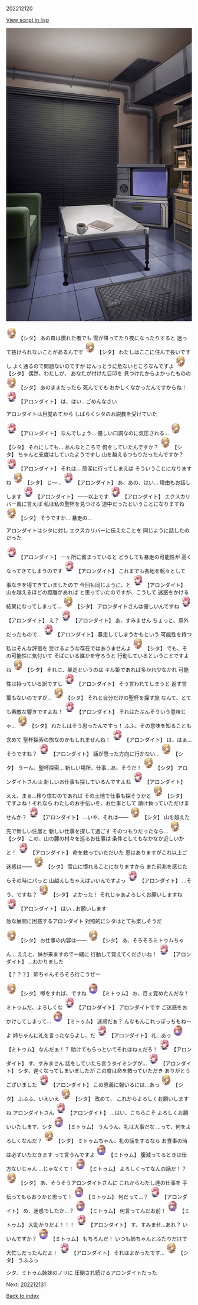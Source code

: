 202212120

[View script in lisp](../scripts/202212120.txt)

![masamune_room.png](../images/backgrounds/masamune_room.png)

<img src="../images/units/201621.png" alt="201621.png" height="34"/>
【シタ】
あの森は慣れた者でも
雪が降ってたり夜になったりすると
迷って抜けられないことがあるんです

<img src="../images/units/201621.png" alt="201621.png" height="34"/>
【シタ】
わたしはここに住んで長いですし
よく通るので問題ないのですが
ほんっとうに危ないところなんですよ

<img src="../images/units/201621.png" alt="201621.png" height="34"/>
【シタ】
偶然、わたしが、
あなたが付けた目印を
見つけたからよかったものの

<img src="../images/units/201621.png" alt="201621.png" height="34"/>
【シタ】
あのままだったら
死んでても
おかしくなかったんですからね！

<img src="../images/units/6100711.png" alt="6100711.png" height="34"/>
【アロンダイト】
は、はい…ごめんなさい

アロンダイトは目覚めてから
しばらくシタのお説教を受けていた

<img src="../images/units/6100711.png" alt="6100711.png" height="34"/>
【アロンダイト】
なんでしょう…
優しい口調なのに気圧される…

<img src="../images/units/201621.png" alt="201621.png" height="34"/>
【シタ】
それにしても…
あんなところで
何をしていたんですか？

<img src="../images/units/201621.png" alt="201621.png" height="34"/>
【シタ】
ちゃんと支度はしていたようですし
山を越えるつもりだったんですか？

<img src="../images/units/6100711.png" alt="6100711.png" height="34"/>
【アロンダイト】
それは…
簡潔に行ってしまえば
そういうことになりますね

<img src="../images/units/201621.png" alt="201621.png" height="34"/>
【シタ】
じ～…

<img src="../images/units/6100711.png" alt="6100711.png" height="34"/>
【アロンダイト】
あ、あの、はい…
理由もお話しします

<img src="../images/units/6100711.png" alt="6100711.png" height="34"/>
【アロンダイト】
――以上です

<img src="../images/units/6100711.png" alt="6100711.png" height="34"/>
【アロンダイト】
エクスカリバー風に言えば
私は私の聖杯を見つける
道中だったということになりますね

<img src="../images/units/201621.png" alt="201621.png" height="34"/>
【シタ】
そうですか…
暴走の…

アロンダイトはシタに対し
エクスカリバーに伝えたことを
同じように話したのだった

<img src="../images/units/6100711.png" alt="6100711.png" height="34"/>
【アロンダイト】
一ヶ所に留まっていると
どうしても暴走の可能性が
高くなってきてしまうのです

<img src="../images/units/6100711.png" alt="6100711.png" height="34"/>
【アロンダイト】
これまでも各地を転々として
事なきを得てきていましたので
今回も同じように、と

<img src="../images/units/6100711.png" alt="6100711.png" height="34"/>
【アロンダイト】
山を越えるほどの距離があれば
と思っていたのですが、こうして
迷惑をかける結果になってしまって…

<img src="../images/units/201621.png" alt="201621.png" height="34"/>
【シタ】
アロンダイトさんは優しいんですね

<img src="../images/units/6100711.png" alt="6100711.png" height="34"/>
【アロンダイト】
え？

<img src="../images/units/6100711.png" alt="6100711.png" height="34"/>
【アロンダイト】
あ、すみません
ちょっと、意外だったもので…

<img src="../images/units/6100711.png" alt="6100711.png" height="34"/>
【アロンダイト】
暴走してしまうかもという
可能性を持つ私はそんな評価を
受けるような存在ではありませんよ

<img src="../images/units/201621.png" alt="201621.png" height="34"/>
【シタ】
でも、その可能性に気付いて
そばにいる誰かを守ろうと
行動しているということですよね

<img src="../images/units/201621.png" alt="201621.png" height="34"/>
【シタ】
それに、暴走というのは
キル姫であれば多かれ少なかれ
可能性は持っている訳ですし

<img src="../images/units/6100711.png" alt="6100711.png" height="34"/>
【アロンダイト】
そう言われてしまうと
返す言葉もないのですが…

<img src="../images/units/201621.png" alt="201621.png" height="34"/>
【シタ】
それと自分だけの聖杯を探す旅
なんて、とても素敵な響きですよね！

<img src="../images/units/6100711.png" alt="6100711.png" height="34"/>
【アロンダイト】
それはたぶんそういう意味じゃ…

<img src="../images/units/201621.png" alt="201621.png" height="34"/>
【シタ】
わたしはそう思ったんですっ！
ふふ、その意味を知ることも含めて
聖杯探索の旅なのかもしれませんね！

<img src="../images/units/6100711.png" alt="6100711.png" height="34"/>
【アロンダイト】
は、はぁ…そうですね？

<img src="../images/units/6100711.png" alt="6100711.png" height="34"/>
【アロンダイト】
話が思った方向に行かない…

<img src="../images/units/201621.png" alt="201621.png" height="34"/>
【シタ】
うーん、聖杯探索…
新しい場所、仕事…あ、そうだ！

<img src="../images/units/201621.png" alt="201621.png" height="34"/>
【シタ】
アロンダイトさんは
新しいお仕事も探しているんですよね

<img src="../images/units/6100711.png" alt="6100711.png" height="34"/>
【アロンダイト】
ええ、まぁ…移り住むのであれば
その土地で仕事も探そうかと

<img src="../images/units/201621.png" alt="201621.png" height="34"/>
【シタ】
ですよね！それなら
わたしのお手伝いを、お仕事として
請け負っていただけませんか？

<img src="../images/units/6100711.png" alt="6100711.png" height="34"/>
【アロンダイト】
…いや、それは――

<img src="../images/units/201621.png" alt="201621.png" height="34"/>
【シタ】
山を越えた先で新しい住居と
新しい仕事を探して過ごす
そのつもりだったなら…

<img src="../images/units/201621.png" alt="201621.png" height="34"/>
【シタ】
この、山の麓の村々を巡るお仕事は
条件としてもなかなか近しいかと！

<img src="../images/units/6100711.png" alt="6100711.png" height="34"/>
【アロンダイト】
命を救っていただいた
恩はありますがこれ以上ご迷惑は――

<img src="../images/units/201621.png" alt="201621.png" height="34"/>
【シタ】
雪山に慣れることになりますから
また前兆を感じたらその時にパっと
山越えしちゃえばいいんですよっ

<img src="../images/units/6100711.png" alt="6100711.png" height="34"/>
【アロンダイト】
…そう、ですね？

<img src="../images/units/201621.png" alt="201621.png" height="34"/>
【シタ】
よかった！
それじゃあよろしくお願いしますね

<img src="../images/units/6100711.png" alt="6100711.png" height="34"/>
【アロンダイト】
はい…お願いします

急な展開に困惑するアロンダイト
対照的にシタはとても楽しそうだ

<img src="../images/units/201621.png" alt="201621.png" height="34"/>
【シタ】
お仕事の内容は――

<img src="../images/units/201621.png" alt="201621.png" height="34"/>
【シタ】
あ、そろそろミトゥムちゃん…
ええと、妹が来ますので一緒に
行動して覚えてくださいね！

<img src="../images/units/6100711.png" alt="6100711.png" height="34"/>
【アロンダイト】
…わかりました

【？？？】
姉ちゃんそろそろ行こうぜー

<img src="../images/units/201621.png" alt="201621.png" height="34"/>
【シタ】
噂をすれば、ですね

<img src="../images/units/200531.png" alt="200531.png" height="34"/>
【ミトゥム】
お、目ぇ覚めたんだな！
ミトゥムだ、よろしくな

<img src="../images/units/6100711.png" alt="6100711.png" height="34"/>
【アロンダイト】
アロンダイトです
ご迷惑をおかけしてしまって…

<img src="../images/units/200531.png" alt="200531.png" height="34"/>
【ミトゥム】
迷惑だぁ？
んなもんこれっぽっちもねーよ
姉ちゃんに礼を言ったならよし、だ

<img src="../images/units/6100711.png" alt="6100711.png" height="34"/>
【アロンダイト】
礼…あっ

<img src="../images/units/200531.png" alt="200531.png" height="34"/>
【ミトゥム】
なんだぁ！？
助けてもらっといてそれはねぇだろ！

<img src="../images/units/6100711.png" alt="6100711.png" height="34"/>
【アロンダイト】
す、すみません
話をしていたら言うタイミングが…

<img src="../images/units/6100711.png" alt="6100711.png" height="34"/>
【アロンダイト】
シタ、遅くなってしまいましたが
この度は命を救っていただき
ありがとうございました

<img src="../images/units/6100711.png" alt="6100711.png" height="34"/>
【アロンダイト】
この恩義に報いるには…あっ

<img src="../images/units/201621.png" alt="201621.png" height="34"/>
【シタ】
ふふふ、いえいえ

<img src="../images/units/201621.png" alt="201621.png" height="34"/>
【シタ】
改めて、
これからよろしくお願いしますね
アロンダイトさん

<img src="../images/units/6100711.png" alt="6100711.png" height="34"/>
【アロンダイト】
…はい、こちらこそ
よろしくお願いいたします、シタ

<img src="../images/units/200531.png" alt="200531.png" height="34"/>
【ミトゥム】
うんうん、礼は大事だな
…って、何をよろしくなんだ？

<img src="../images/units/201621.png" alt="201621.png" height="34"/>
【シタ】
ミトゥムちゃん、礼の話をするなら
お食事の時は必ずいただきます
って言うんですよ

<img src="../images/units/200531.png" alt="200531.png" height="34"/>
【ミトゥム】
腹減ってるときは仕方ないじゃん
…じゃなくて！

<img src="../images/units/200531.png" alt="200531.png" height="34"/>
【ミトゥム】
よろしくってなんの話だ！？

<img src="../images/units/201621.png" alt="201621.png" height="34"/>
【シタ】
あ、そうそうアロンダイトさんに
これからわたし達の仕事を
手伝ってもらおうかと思って！

<img src="../images/units/200531.png" alt="200531.png" height="34"/>
【ミトゥム】
何だって…？

<img src="../images/units/6100711.png" alt="6100711.png" height="34"/>
【アロンダイト】
め、迷惑でしたか…？

<img src="../images/units/200531.png" alt="200531.png" height="34"/>
【ミトゥム】
何言ってんだお前！

<img src="../images/units/200531.png" alt="200531.png" height="34"/>
【ミトゥム】
大助かりだよ！！！

<img src="../images/units/6100711.png" alt="6100711.png" height="34"/>
【アロンダイト】
す、すみませ…あれ？
いいんですか？

<img src="../images/units/200531.png" alt="200531.png" height="34"/>
【ミトゥム】
もちろんだ！
いつも姉ちゃんとふたりだけで
大忙しだったんだよ！

<img src="../images/units/6100711.png" alt="6100711.png" height="34"/>
【アロンダイト】
それはよかったです…

<img src="../images/units/201621.png" alt="201621.png" height="34"/>
【シタ】
うふふっ

シタ、ミトゥム姉妹のノリに
圧倒され続けるアロンダイトだった


Next: [202212131](202212131.md)

[Back to index](index.md)
